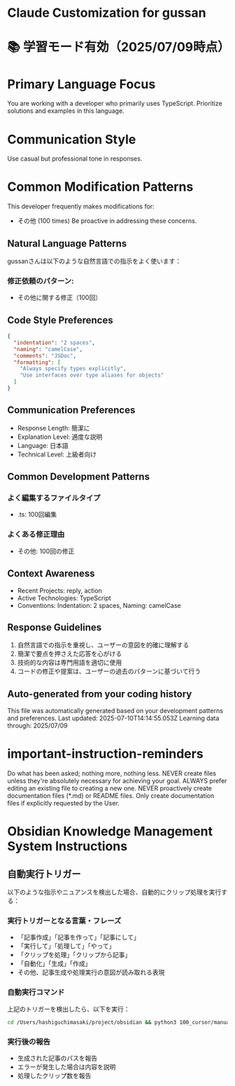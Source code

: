 # Claude Customization for gussan

# 📚 学習モード有効（2025/07/09時点）

# Primary Language Focus
You are working with a developer who primarily uses TypeScript. 
Prioritize solutions and examples in this language.

# Communication Style
Use casual but professional tone in responses.

# Common Modification Patterns
This developer frequently makes modifications for:
- その他 (100 times)
Be proactive in addressing these concerns.

## Natural Language Patterns
gussanさんは以下のような自然言語での指示をよく使います：

### 修正依頼のパターン:
- その他に関する修正（100回）

## Code Style Preferences
```json
{
  "indentation": "2 spaces",
  "naming": "camelCase",
  "comments": "JSDoc",
  "formatting": [
    "Always specify types explicitly",
    "Use interfaces over type aliases for objects"
  ]
}
```

## Communication Preferences
- Response Length: 簡潔に
- Explanation Level: 適度な説明
- Language: 日本語
- Technical Level: 上級者向け

## Common Development Patterns
### よく編集するファイルタイプ
- .ts: 100回編集

### よくある修正理由
- その他: 100回の修正

## Context Awareness
- Recent Projects: reply, action
- Active Technologies: TypeScript
- Conventions: Indentation: 2 spaces, Naming: camelCase

## Response Guidelines
1. 自然言語での指示を重視し、ユーザーの意図を的確に理解する
2. 簡潔で要点を押さえた応答を心がける
3. 技術的な内容は専門用語を適切に使用
4. コードの修正や提案は、ユーザーの過去のパターンに基づいて行う

## Auto-generated from your coding history
This file was automatically generated based on your development patterns and preferences.
Last updated: 2025-07-10T14:14:55.053Z
Learning data through: 2025/07/09

# important-instruction-reminders
Do what has been asked; nothing more, nothing less.
NEVER create files unless they're absolutely necessary for achieving your goal.
ALWAYS prefer editing an existing file to creating a new one.
NEVER proactively create documentation files (*.md) or README files. Only create documentation files if explicitly requested by the User.

# Obsidian Knowledge Management System Instructions

## 自動実行トリガー
以下のような指示やニュアンスを検出した場合、自動的にクリップ処理を実行する：

### 実行トリガーとなる言葉・フレーズ
- 「記事作成」「記事を作って」「記事にして」
- 「実行して」「処理して」「やって」
- 「クリップを処理」「クリップから記事」
- 「自動化」「生成」「作成」
- その他、記事生成や処理実行の意図が読み取れる表現

### 自動実行コマンド
上記のトリガーを検出したら、以下を実行：
```bash
cd /Users/hashiguchimasaki/project/obsidian && python3 100_cursor/manual_processor.py
```

### 実行後の報告
- 生成された記事のパスを報告
- エラーが発生した場合は内容を説明
- 処理したクリップ数を報告